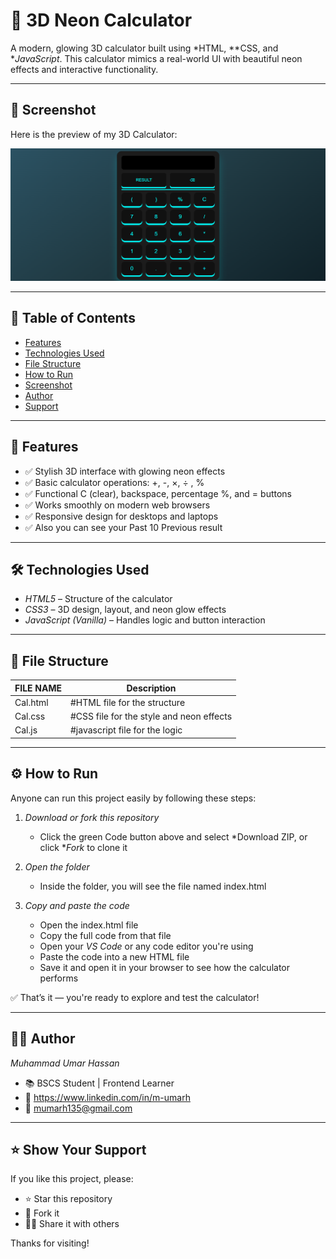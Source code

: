 # 🧮 3D Neon Calculator

A modern, glowing 3D calculator built using *HTML, **CSS, and **JavaScript*. This calculator mimics a real-world UI with beautiful neon effects and interactive functionality.

---

## 📸 Screenshot

Here is the preview of my 3D Calculator:

![3d Calculator Preview](screenshot.png.png)

---

## 📌 Table of Contents

- [Features](#-features)
- [Technologies Used](#-technologies-used)
- [File Structure](#-file-structure)
- [How to Run](#-how-to-run)
- [Screenshot](#-screenshot)
- [Author](#-author)
- [Support](#-Support)
---

## 🚀 Features

- ✅ Stylish 3D interface with glowing neon effects  
- ✅ Basic calculator operations: +, -, ×, ÷ , % 
- ✅ Functional C (clear), backspace, percentage %, and = buttons  
- ✅ Works smoothly on modern web browsers  
- ✅ Responsive design for desktops and laptops
- ✅ Also you can see your Past 10 Previous result

---

## 🛠 Technologies Used

- *HTML5* – Structure of the calculator  
- *CSS3* – 3D design, layout, and neon glow effects  
- *JavaScript (Vanilla)* – Handles logic and button interaction  

---

## 📁 File Structure

|  FILE NAME          | Description                              |
|---------------------|------------------------------------------|
| Cal.html            | #HTML file for the structure             |
| Cal.css             | #CSS file for the style and neon effects |
| Cal.js              | #javascript file for the logic           | 


---


## ⚙ How to Run

Anyone can run this project easily by following these steps:

1. *Download or fork this repository*
   - Click the green Code button above and select *Download ZIP, or click **Fork* to clone it

2. *Open the folder*
   - Inside the folder, you will see the file named index.html

3. *Copy and paste the code*
   - Open the index.html file
   - Copy the full code from that file
   - Open your *VS Code* or any code editor you're using
   - Paste the code into a new HTML file
   - Save it and open it in your browser to see how the calculator performs

✅ That’s it — you're ready to explore and test the calculator!

---

## 🙋‍♂ Author

*Muhammad Umar Hassan*  
- 📚 BSCS Student | Frontend Learner  
- 🔗 https://www.linkedin.com/in/m-umarh
- 📧 mumarh135@gmail.com

---

## ⭐ Show Your Support

If you like this project, please:

- ⭐ Star this repository  
- 🍴 Fork it  
- 🧑‍💻 Share it with others

Thanks for visiting!









